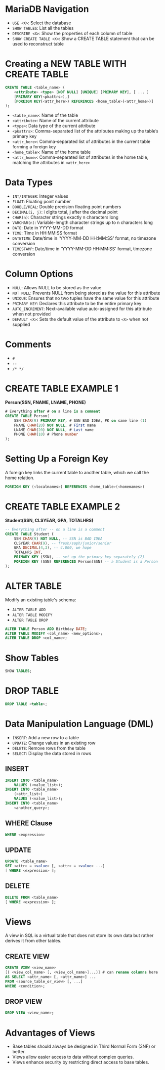 # MariaDB Navigation

- `USE <X>`: Select the database <x>
- `SHOW TABLES`: List all the tables
- `DESCRIBE <X>`: Show the properties of each column of table <x>
- `SHOW CREATE TABLE <X>`: Show a CREATE TABLE statement that can be used to reconstruct table

# Creating a NEW TABLE WITH CREATE TABLE
```sql
CREATE TABLE <table_name> (
    <attribute> <type> [NOT NULL] [UNIQUE] [PRIMARY KEY], [ ... ]
    [PRIMARY KEY(<pkattrs>),]
    [FOREIGN KEY(<attr_here>) REFERENCES <home_table>(<attr_home>)]
);
```

- `<table_name>`: Name of the table
- `<attribute>`: Name of the current attribute
- `<type>`: Data type of the current attribute
- `<pkattrs>`: Comma-separated list of the attributes making up the table’s primary key
- `<attr_here>`: Comma-separated list of attributes in the current table forming a foreign key
- `<home_table>`: Name of the home table
- `<attr_home>`: Comma-separated list of attributes in the home table, matching the attributes in `<attr_here>`

# Data Types
- `INT/INTEGER`: Integer values
- `FLOAT`: Floating point number
- `DOUBLE/REAL`: Double precision floating point numbers
- `DECIMAL(i, j)`: i digits total, j after the decimal point
- `CHAR(n)`: Character strings exactly n characters long
- `VARCHAR(n)`: Variable-length character strings up to n characters long
- `DATE`: Date in YYYY-MM-DD format
- `TIME`: Time in HH:MM:SS format
- `DATETIME`: Date/time in 'YYYY-MM-DD HH:MM:SS' format, no timezone conversion
- `TIMESTAMP`: Date/time in 'YYYY-MM-DD HH:MM:SS' format, timezone conversion

# Column Options
- `NULL`: Allows NULL to be stored as the value
- `NOT NULL`: Prevents NULL from being stored as the value for this attribute
- `UNIQUE`: Ensures that no two tuples have the same value for this attribute
- `PRIMARY KEY`: Declares this attribute to be the entire primary key
- `AUTO_INCREMENT`: Next-available value auto-assigned for this attribute when not provided
- `DEFAULT <X>`: Sets the default value of the attribute to `<X>` when not supplied

# Comments
- `#`
- `--`
- `/* */`

# CREATE TABLE EXAMPLE 1
**Person(SSN, FNAME, LNAME, PHONE)**

```sql
# Everything after # on a line is a comment
CREATE TABLE Person(
    SSN CHAR(9) PRIMARY KEY, # SSN BAD IDEA, PK on same line (1)
    FNAME CHAR(20) NOT NULL, # First name
    LNAME CHAR(20) NOT NULL, # Last name
    PHONE CHAR(10) # Phone number
);
```

# Setting Up a Foreign Key
A foreign key links the current table to another table, which we call the home relation.

```sql
FOREIGN KEY (<localnames>) REFERENCES <home_table>(<homenames>)
```

# CREATE TABLE EXAMPLE 2
**Student(SSN, CLSYEAR, GPA, TOTALHRS)**
```sql
-- Everything after -- on a line is a comment
CREATE TABLE Student (
    SSN CHAR(9) NOT NULL, -- SSN is BAD IDEA
    CLSYEAR CHAR(9), -- fresh/soph/junior/senior
    GPA DECIMAL(4,3), -- 4.000, we hope
    TOTALHRS INT,
    PRIMARY KEY (SSN), -- set up the primary key separately (2)
    FOREIGN KEY (SSN) REFERENCES Person(SSN) -- a Student is a Person
);
```

# ALTER TABLE
Modify an existing table's schema:
- `ALTER TABLE ADD`
- `ALTER TABLE MODIFY`
- `ALTER TABLE DROP`

```sql
ALTER TABLE Person ADD Birthday DATE;
ALTER TABLE MODIFY <col_name> <new_options>;
ALTER TABLE DROP <col_name>;
```

# Show Tables
```sql
SHOW TABLES;
```

# DROP TABLE
```sql
DROP TABLE <table>;
```

# Data Manipulation Language (DML)
- `INSERT`: Add a new row to a table
- `UPDATE`: Change values in an existing row
- `DELETE`: Remove rows from the table
- `SELECT`: Display the data stored in rows

## INSERT
```sql
INSERT INTO <table_name>
    VALUES (<value_list>);
INSERT INTO <table_name>
    (<attr_list>)
    VALUES (<value_list>);
INSERT INTO <table_name>
    <another_query>;
```

## WHERE Clause
```sql
WHERE <expression>
```

## UPDATE
```sql
UPDATE <table_name>
SET <attr> = <value> [, <attr> = <value> ...]
[ WHERE <expression> ];
```

## DELETE
```sql
DELETE FROM <table_name>
[ WHERE <expression> ];
```

# Views
A view in SQL is a virtual table that does not store its own data but rather derives it from other tables.

## CREATE VIEW
```sql
CREATE VIEW <view_name>
[( <view_col_name> [, <view_col_name>]...)] # can rename columns here
AS SELECT <attr_name> [, <attr_name>] ...
FROM <source_table_or_view> [, ...]
WHERE <condition>;
```

## DROP VIEW
```sql
DROP VIEW <view_name>;
```

# Advantages of Views
- Base tables should always be designed in Third Normal Form (3NF) or better.
- Views allow easier access to data without complex queries.
- Views enhance security by restricting direct access to base tables.